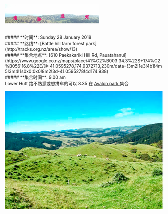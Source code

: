 ![skyline](_images/skyline2.png)

<br/>
##### **时间**: Sunday 28 January 2018
<br/>
##### **路线**: [Battle hill farm forest park](http://tracks.org.nz/area/show/13)
<br/>
##### **集合地点**: [610 Paekakariki Hill Rd, Pauatahanui](https://www.google.co.nz/maps/place/41%C2%B003'34.3%22S+174%C2%B056'16.8%22E/@-41.0595278,174.9372713,230m/data=!3m2!1e3!4b1!4m5!3m4!1s0x0:0x0!8m2!3d-41.0595278!4d174.938)
<br/>
##### **集合时间**: 9.00 am 
<br/>
<div class="alert alert-warning">
Lower Hutt 路不熟悉或想拼车的可以 8.35 在 <a href="https://www.google.co.nz/maps/place/41%C2%B011'40.9%22S+174%C2%B055'57.4%22E/@-41.19468,174.930419,17z/data=!3m1!4b1!4m5!3m4!1s0x0:0x0!8m2!3d-41.19468!4d174.932613"> Avalon park  </a> 集合
</div>

![battle_hill2](_images/battle_hill2.jpg)
<br/>
